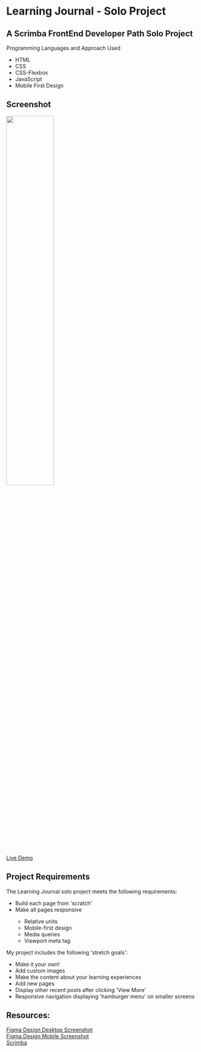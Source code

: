# Learning Journal  - Solo Project

## A Scrimba FrontEnd Developer Path Solo Project
Programming Languages and Approach Used
<ul>
<li>HTML</li>
<li>CSS</li>
<li>CSS-Flexbox</li>
<li>JavaScript</li>
<li>Mobile First Design</li>
</ul>

## Screenshot
<img src="" width=50% height=50%><br>
[Live Demo](https://9tfdev-m6-solo-learning-journal.netlify.app/)
 
## Project Requirements
 The Learning Journal solo project meets the following requirements:
 <ul>
 <li>Build each page from 'scratch'</li>
 <li>Make all pages responsive</li>
 <ul>
 <li>Relative units</li>
 <li>Mobile-first design</li>
 <li>Media queries</li>
 <li>Viewport meta tag</li>
 </ul>
 </ul>
 
 My project includes the following 'stretch goals':
 <ul>
<li>Make it your own!</li>
<li>Add custom images</li>
<li>Make the content about your learning experiences</li>
<li>Add new pages</li>
<li>Display other recent posts after clicking 'View More'</li>
<li>Responsive navigation displaying 'hamburger menu' on smaller screens</li>
</ul>
 
## Resources:
  [Figma Design Desktop Screenshot](https://github.com/famanakis/Scrimba/blob/main/m6-solo-learning-journal/assets/figma-design-desktop.png)<br>
  [Figma Design Mobile Screenshot](https://github.com/famanakis/Scrimba/blob/main/m6-solo-learning-journal/assets/figma-design-mobile.png)<br>
 [Scrimba](https://scrimba.com/)
